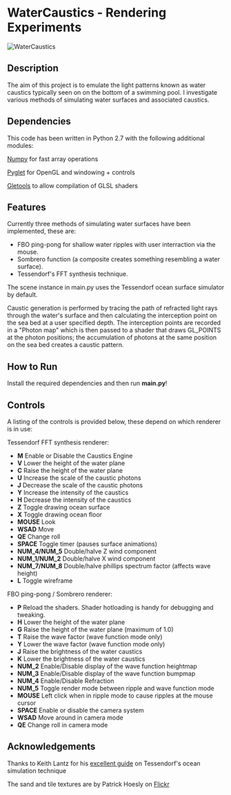 WaterCaustics - Rendering Experiments
==============================

![WaterCaustics](http://www.bytebash.com/files/caustics.png "Water Caustics")

Description
-----------

The aim of this project is to emulate the light patterns known as water caustics
typically seen on on the bottom of a swimming pool. I investigate various
methods of simulating water surfaces and associated caustics.

Dependencies
------------

This code has been written in Python 2.7 with the following additional modules:

[Numpy](http://numpy.scipy.org/ "Numpy") for fast array operations

[Pyglet](http://www.pyglet.org/ "Pyglet") for OpenGL and windowing + controls

[Gletools](http://codeflow.org/entries/2009/jul/31/gletools-advanced-pyglet-utilities/ "Gletools") to allow compilation of GLSL shaders

Features
--------

Currently three methods of simulating water surfaces have been implemented,
these are:

+ FBO ping-pong for shallow water ripples with user interraction via the mouse.
+ Sombrero function (a composite creates something resembling a water surface).
+ Tessendorf's FFT synthesis technique.

The scene instance in main.py uses the Tessendorf ocean surface simulator by
default.

Caustic generation is performed by tracing the path of refracted light rays
through the water's surface and then calculating the interception point on the
sea bed at a user specified depth. The interception points are recorded in a
"Photon map" which is then passed to a shader that draws GL_POINTS at the photon
positions; the accumulation of photons at the same position on the sea bed
creates a caustic pattern.

How to Run
----------

Install the required dependencies and then run **main.py**!

Controls
--------

A listing of the controls is provided below, these depend on which renderer is
in use:

Tessendorf FFT synthesis renderer:

+   **M** Enable or Disable the Caustics Engine
+   **V** Lower the height of the water plane
+   **C** Raise the height of the water plane
+   **U** Increase the scale of the caustic photons
+   **J** Decrease the scale of the caustic photons
+   **Y** Increase the intensity of the caustics
+   **H** Decrease the intensity of the caustics
+   **Z** Toggle drawing ocean surface
+   **X** Toggle drawing ocean floor
+   **MOUSE** Look
+   **WSAD**  Move
+   **QE**    Change roll
+   **SPACE** Toggle timer (pauses surface animations)
+   **NUM_4/NUM_5** Double/halve Z wind component
+   **NUM_1/NUM_2** Double/halve X wind component
+   **NUM_7/NUM_8** Double/halve phillips spectrum factor (affects wave height)
+   **L** Toggle wireframe

FBO ping-pong / Sombrero renderer:

+   **P** Reload the shaders. Shader hotloading is handy for debugging and tweaking.
+   **H** Lower the height of the water plane
+   **G** Raise the height of the water plane (maximum of 1.0)
+   **T** Raise the wave factor (wave function mode only)
+   **Y** Lower the wave factor (wave function mode only)
+   **J** Raise the brightness of the water caustics
+   **K** Lower the brightness of the water caustics
+   **NUM_2** Enable/Disable display of the wave function heightmap
+   **NUM_3** Enable/Disable display of the wave function bumpmap
+   **NUM_4** Enable/Disable Refraction
+   **NUM_5** Toggle render mode between ripple and wave function mode
+   **MOUSE** Left click when in ripple mode to cause ripples at the mouse cursor
+   **SPACE** Enable or disable the camera system
+   **WSAD**  Move around in camera mode
+   **QE**    Change roll in camera mode

Acknowledgements
----------------

Thanks to Keith Lantz for his [excellent guide](http://www.keithlantz.net/2011/10/ocean-simulation-part-one-using-the-discrete-fourier-transform/ "Ocean Simulation")
on Tessendorf's ocean simulation technique

The sand and tile textures are by Patrick Hoesly on [Flickr](http://www.flickr.com/photos/zooboing/ "Zooboing") 

